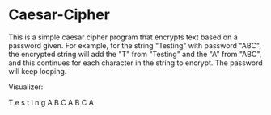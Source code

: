 # Caesar-Cipher

This is a simple caesar cipher program that encrypts text based on a password given. For example, for the string "Testing" with password "ABC", the encrypted string will add the "T" from "Testing" and the "A" from "ABC", and this continues for each character in the string to encrypt. The password will keep looping.

Visualizer:

T e s t i n g
A B C A B C A

